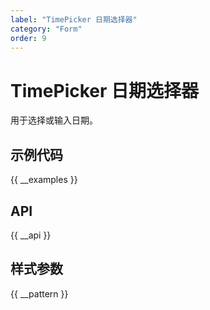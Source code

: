 ```yaml
---
label: "TimePicker 日期选择器"
category: "Form"
order: 9
---
```


# TimePicker 日期选择器

用于选择或输入日期。

## 示例代码

{{ __examples }}

## API

{{ __api }}

## 样式参数

{{ __pattern }}
